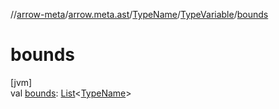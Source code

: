 //[arrow-meta](../../../../index.md)/[arrow.meta.ast](../../index.md)/[TypeName](../index.md)/[TypeVariable](index.md)/[bounds](bounds.md)

# bounds

[jvm]\
val [bounds](bounds.md): [List](https://kotlinlang.org/api/latest/jvm/stdlib/kotlin.collections/-list/index.html)&lt;[TypeName](../index.md)&gt;
